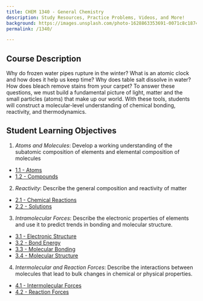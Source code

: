 ```yaml
---
title: CHEM 1340 - General Chemistry
description: Study Resources, Practice Problems, Videos, and More!
background: https://images.unsplash.com/photo-1628863353691-0071c8c1874c?ixlib=rb-1.2.1&ixid=MnwxMjA3fDB8MHxwaG90by1wYWdlfHx8fGVufDB8fHx8&auto=format&fit=crop&w=1170&q=80
permalink: /1340/

---
```

## Course Description
Why do frozen water pipes rupture in the winter? What is an atomic clock and
how does it help us keep time? Why does table salt dissolve in water? How does bleach remove stains
from your carpet? To answer these questions, we must build a fundamental picture of light, matter and the
small particles (atoms) that make up our world. With these tools, students will construct a molecular-level
understanding of chemical bonding, reactivity, and thermodynamics.

## Student Learning Objectives
1. *Atoms and Molecules*: Develop a working understanding of the subatomic composition of elements and elemental composition of molecules
* [1.1 - Atoms](/1340/1.1/)
* [1.2 - Compounds](/1340/1.2/)
2. *Reactivity*: Describe the general composition and reactivity of matter
* [2.1 - Chemical Reactions](/1340/2.1/)
* [2.2 - Solutions](/1340/2.2/)
3. *Intramolecular Forces*: Describe the electronic properties of elements and use it to predict trends in bonding and molecular structure. 
* [3.1 - Electronic Structure](/1340/3.1/)
* [3.2 - Bond Energy](/1340/3.2/)
* [3.3 - Molecular Bonding](/1340/3.3/)
* [3.4 - Molecular Structure](/1340/3.4/)
4. *Intermolecular and Reaction Forces*: Describe the interactions between molecules that lead to bulk changes in chemical or physical properties. 
* [4.1 - Intermolecular Forces](/1340/4.1/)
* [4.2 - Reaction Forces](/1340/4.2/)